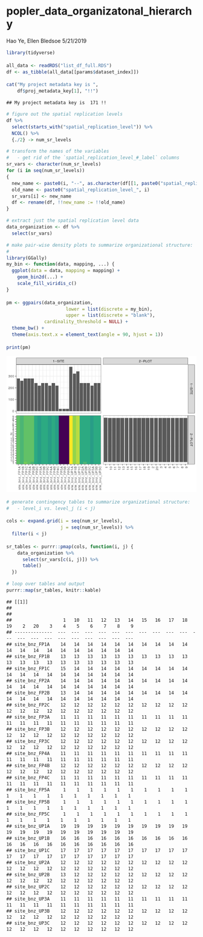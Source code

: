 popler\_data\_organizatonal\_hierarchy
================
Hao Ye, Ellen Bledsoe
5/21/2019

``` r
library(tidyverse)

all_data <- readRDS("list_df_full.RDS")
df <- as_tibble(all_data[[params$dataset_index]])

cat("My project metadata key is ", 
    df$proj_metadata_key[1], "!!")
```

    ## My project metadata key is  171 !!

``` r
# figure out the spatial replication levels
df %>% 
  select(starts_with("spatial_replication_level")) %>%
  NCOL() %>%
  {./2} -> num_sr_levels
```

``` r
# transform the names of the variables
#   - get rid of the `spatial_replication_level_#_label` columns
sr_vars <- character(num_sr_levels)
for (i in seq(num_sr_levels))
{
  new_name <- paste0(i, "--", as.character(df[[1, paste0("spatial_replication_level_", i, "_label")]]))
  old_name <- paste0("spatial_replication_level_", i)
  sr_vars[i] <- new_name
  df <- rename(df, !!new_name := !!old_name)
}
```

``` r
# extract just the spatial replication level data
data_organization <- df %>%
  select(sr_vars)
```

``` r
# make pair-wise density plots to summarize organizational structure:
# 
library(GGally)
my_bin <- function(data, mapping, ...) {
  ggplot(data = data, mapping = mapping) +
    geom_bin2d(...) +
    scale_fill_viridis_c()
}

pm <- ggpairs(data_organization, 
                      lower = list(discrete = my_bin), 
                      upper = list(discrete = "blank"), 
              cardinality_threshold = NULL) + 
  theme_bw() + 
  theme(axis.text.x = element_text(angle = 90, hjust = 1))

print(pm)
```

![](data_report-43_files/figure-markdown_github/unnamed-chunk-5-1.png)

``` r
# generate contingency tables to summarize organizational structure:
#   - level_i vs. level_j (i < j)

cols <- expand.grid(i = seq(num_sr_levels), 
                    j = seq(num_sr_levels)) %>%
  filter(i < j)

sr_tables <- purrr::pmap(cols, function(i, j) {
    data_organization %>%
      select(sr_vars[c(i, j)]) %>%
      table()
  })
```

``` r
# loop over tables and output
purrr::map(sr_tables, knitr::kable)
```

    ## [[1]]
    ## 
    ## 
    ##                   1   10   11   12   13   14   15   16   17   18   19    2   20    3    4    5    6    7    8    9
    ## --------------  ---  ---  ---  ---  ---  ---  ---  ---  ---  ---  ---  ---  ---  ---  ---  ---  ---  ---  ---  ---
    ## site_bnz_FP1A    14   14   14   14   14   14   14   14   14   14   14   14   14   14   14   14   14   14   14   14
    ## site_bnz_FP1B    13   13   13   13   13   13   13   13   13   13   13   13   13   13   13   13   13   13   13   13
    ## site_bnz_FP1C    15   14   14   14   14   14   14   14   14   14   14   14   14   14   14   14   14   14   14   14
    ## site_bnz_FP2A    14   14   14   14   14   14   14   14   14   14   14   14   14   14   14   14   14   14   14   14
    ## site_bnz_FP2B    13   14   14   14   14   14   14   14   14   14   14   14   14   14   14   14   14   14   14   14
    ## site_bnz_FP2C    12   12   12   12   12   12   12   12   12   12   12   12   12   12   12   12   12   12   12   12
    ## site_bnz_FP3A    11   11   11   11   11   11   11   11   11   11   11   11   11   11   11   11   11   11   11   11
    ## site_bnz_FP3B    12   12   12   12   12   12   12   12   12   12   12   12   12   12   12   12   12   12   12   12
    ## site_bnz_FP3C    12   12   12   12   12   12   12   12   12   12   12   12   12   12   12   12   12   12   12   12
    ## site_bnz_FP4A    11   11   11   11   11   11   11   11   11   11   11   11   11   11   11   11   11   11   11   11
    ## site_bnz_FP4B    12   12   12   12   12   12   12   12   12   12   12   12   12   12   12   12   12   12   12   12
    ## site_bnz_FP4C    11   11   11   11   11   11   11   11   11   11   11   11   11   11   11   11   11   11   11   11
    ## site_bnz_FP5A     1    1    1    1    1    1    1    1    1    1    1    1    1    1    1    1    1    1    1    1
    ## site_bnz_FP5B     1    1    1    1    1    1    1    1    1    1    1    1    1    1    1    1    1    1    1    1
    ## site_bnz_FP5C     1    1    1    1    1    1    1    1    1    1    1    1    1    1    1    1    1    1    1    1
    ## site_bnz_UP1A    19   19   19   19   19   19   19   19   19   19   19   19   19   19   19   19   19   19   19   19
    ## site_bnz_UP1B    16   16   16   16   16   16   16   16   16   16   16   16   16   16   16   16   16   16   16   16
    ## site_bnz_UP1C    17   17   17   17   17   17   17   17   17   17   17   17   17   17   17   17   17   17   17   17
    ## site_bnz_UP2A    12   12   12   12   12   12   12   12   12   12   12   12   12   12   12   12   12   12   12   12
    ## site_bnz_UP2B    13   12   12   12   12   12   12   12   12   12   12   12   12   12   12   12   12   12   12   12
    ## site_bnz_UP2C    12   12   12   12   12   12   12   12   12   12   12   12   12   12   12   12   12   12   12   12
    ## site_bnz_UP3A    11   11   11   11   11   11   11   11   11   11   11   11   11   11   11   11   11   11   11   11
    ## site_bnz_UP3B    12   12   12   12   12   12   12   12   12   12   12   12   12   12   12   12   12   12   12   12
    ## site_bnz_UP3C    12   12   12   12   12   12   12   12   12   12   12   12   12   12   12   12   12   12   12   12
